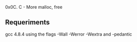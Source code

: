 0x0C. C - More malloc, free

## Requeriments
gcc 4.8.4 using the flags -Wall -Werror -Wextra and -pedantic